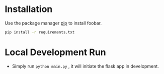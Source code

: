 # Installation

Use the package manager [pip](https://pip.pypa.io/en/stable/) to install foobar.

```bash
pip install -r requirements.txt
```

# Local Development Run

- Simply run `python main.py` , it will initiate the flask app in development.
